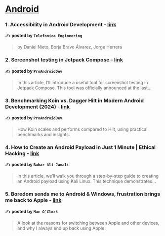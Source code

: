 
<h1><a href=https://medium.com/tag/android/recommended target="_blank" rel="noopener noreferrer">Android</a></h1>
<h3>1. Accessibility in Android Development - <a href="https://medium.com/telefonica-i-d-engineering/accessibility-in-android-development-2d8deabdb57f" target="_blank" rel="noopener noreferrer">link</a></h3>

✍️ **posted by `Telefonica Engineering`**

<blockquote>by Daniel Nieto, Borja Bravo Álvarez, Jorge Herrera</blockquote>

<h3>2. Screenshot testing in Jetpack Compose - <a href="https://medium.com/proandroiddev/screenshot-testing-in-jetpack-compose-bbed440ea19a" target="_blank" rel="noopener noreferrer">link</a></h3>

✍️ **posted by `ProAndroidDev`**

<blockquote>In this article, I’ll introduce a useful tool for screenshot testing in Jetpack Compose. This tool was officially announced at the last…</blockquote>

<h3>3. Benchmarking Koin vs. Dagger Hilt in Modern Android Development (2024) - <a href="https://medium.com/proandroiddev/benchmarking-koin-vs-dagger-hilt-in-modern-android-development-2024-ff7bb40470df" target="_blank" rel="noopener noreferrer">link</a></h3>

✍️ **posted by `ProAndroidDev`**

<blockquote>How Koin scales and performs compared to Hilt, using practical benchmarks and insights.</blockquote>

<h3>4. How to Create an Android Payload in Just 1 Minute | Ethical Hacking - <a href="https://medium.com/@bjamali/how-to-create-an-android-payload-in-just-1-minute-ethical-hacking-bc109b368909" target="_blank" rel="noopener noreferrer">link</a></h3>

✍️ **posted by `Babar Ali Jamali`**

<blockquote>In this article, we’ll walk you through a step-by-step guide to creating an Android payload using Kali Linux. This technique demonstrates…</blockquote>

<h3>5. Boredom sends me to Android & Windows, frustration brings me back to Apple - <a href="https://medium.com/macoclock/boredom-sends-me-to-android-windows-frustration-brings-me-back-to-apple-52e2be847328" target="_blank" rel="noopener noreferrer">link</a></h3>

✍️ **posted by `Mac O’Clock`**

<blockquote>A look at the reasons for switching between Apple and other devices, and why I always end up back using Apple.</blockquote>

